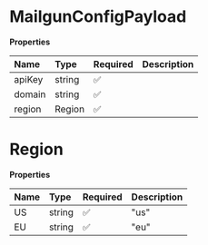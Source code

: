 # MailgunConfigPayload

**Properties**

| Name   | Type   | Required | Description |
| :----- | :----- | :------- | :---------- |
| apiKey | string | ✅       |             |
| domain | string | ✅       |             |
| region | Region | ✅       |             |

# Region

**Properties**

| Name | Type   | Required | Description |
| :--- | :----- | :------- | :---------- |
| US   | string | ✅       | "us"        |
| EU   | string | ✅       | "eu"        |
